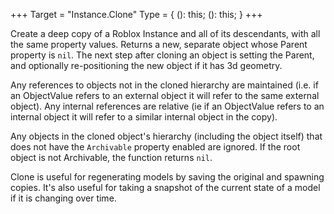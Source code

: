 +++
Target = "Instance.Clone"
Type = { (): this; (): this; }
+++

Create a deep copy of a Roblox Instance and all of its descendants, with all the same property values. Returns a new, separate object whose Parent property is `nil`. The next step after cloning an object is setting the Parent, and optionally re-positioning the new object if it has 3d geometry.Any references to objects not in the cloned hierarchy are maintained (i.e. if an ObjectValue refers to an external object it will refer to the same external object). Any internal references are relative (ie if an ObjectValue refers to an internal object it will refer to a similar internal object in the copy).Any objects in the cloned object's hierarchy (including the object itself) that does not have the `Archivable` property enabled are ignored. If the root object is not Archivable, the function returns `nil`.Clone is useful for regenerating models by saving the original and spawning copies. It's also useful for taking a snapshot of the current state of a model if it is changing over time.